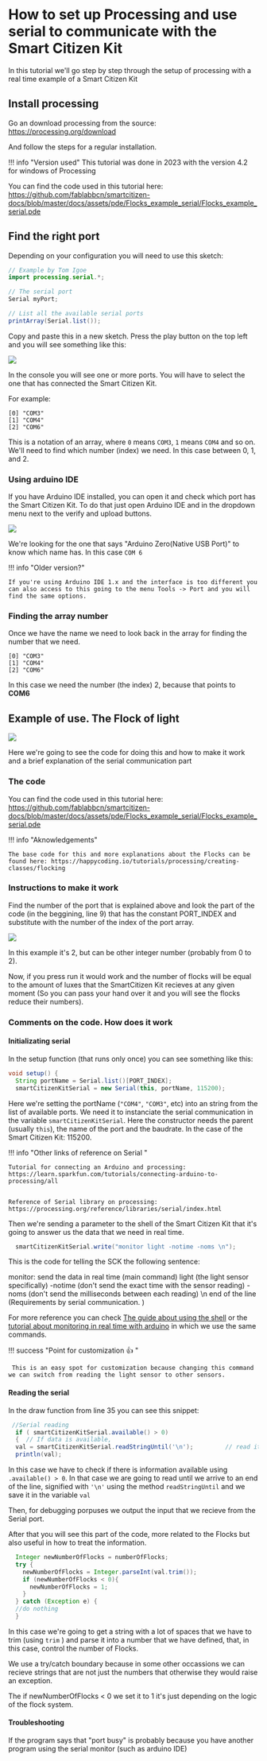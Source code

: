 # How to set up Processing and use serial to communicate with the Smart Citizen Kit

In this tutorial we'll go step by step through the setup of processing with a real time example of a Smart Citizen Kit

## Install processing

Go an download processing from the source: 
https://processing.org/download

And follow the steps for a regular installation. 



!!! info "Version used"
    This tutorial was done in 2023 with the version 4.2 for windows of Processing
    
    
You can find the code used in this tutorial here: https://github.com/fablabbcn/smartcitizen-docs/blob/master/docs/assets/pde/Flocks_example_serial/Flocks_example_serial.pde
    
    
## Find the right port

Depending on your configuration you will need to use this sketch:

```java 
// Example by Tom Igoe
import processing.serial.*;

// The serial port
Serial myPort;       

// List all the available serial ports
printArray(Serial.list());
```

Copy and paste this in a new sketch. Press the play button on the top left and you will see something like this:

![](/assets/images/ZzrBN5o.png)

In the console you will see one or more ports. You will have to select the one that has connected the Smart Citizen Kit.

For example:

```
[0] "COM3"
[1] "COM4"
[2] "COM6"
```

This is a notation of an array, where `0` means `COM3`, `1` means `COM4` and so on. We'll need to find which number (index) we need. In this case between 0, 1, and 2. 

### Using arduino IDE

If you have Arduino IDE installed, you can open it and check which port has the Smart Citizen Kit. To do that just open Arduino IDE and in the dropdown menu next to the verify and upload buttons. 

![](/assets/images/rqovYXy.png)

We're looking for the one that says "Arduino Zero(Native USB Port)" to know which name has. In this case `COM 6`

!!! info "Older version?"

    If you're using Arduino IDE 1.x and the interface is too different you can also access to this going to the menu Tools -> Port and you will find the same options. 

### Finding the array number

Once we have the name we need to look back in the array for finding the number that we need.

```
[0] "COM3"
[1] "COM4"
[2] "COM6"
```

In this case we need the number (the index) 2, because that points to **COM6**

## Example of use. The Flock of light

![](https://media.giphy.com/media/b5KYsvAUlcFDn1pyyj/giphy.gif)


Here we're going to see the code for doing this and how to make it work and a brief explanation of the serial communication part 

### The code

You can find the code used in this tutorial here: https://github.com/fablabbcn/smartcitizen-docs/blob/master/docs/assets/pde/Flocks_example_serial/Flocks_example_serial.pde

!!! info "Aknowledgements"

    The base code for this and more explanations about the Flocks can be found here: https://happycoding.io/tutorials/processing/creating-classes/flocking 

### Instructions to make it work

Find the number of the port that is explained above and look the part of the code (in the beggining, line 9) that has the constant PORT_INDEX and substitute with the number of the index of the port array. 


![](/assets/images/5MqGSL0.png)

In this example it's 2, but can be other integer number (probably from 0 to 2).


Now, if you press run it would work and the number of flocks will be equal to the amount of luxes that the SmartCitizen Kit recieves at any given moment (So you can pass your hand over it and you will see the flocks reduce their numbers). 

### Comments on the code. How does it work

#### Initializating serial

In the setup function (that runs only once) you can see something like this:

```java 
void setup() {
  String portName = Serial.list()[PORT_INDEX]; 
  smartCitizenKitSerial = new Serial(this, portName, 115200);
```

   Here we're setting the portName (`"COM4"`, `"COM3"`, etc) into an string from the list of available ports. We need it to instanciate the serial communication in the variable `smartCitizenKitSerial`. Here the constructor needs the parent (usually `this`), the name of the port and the baudrate. In the case of the Smart Citizen Kit: 115200. 
   
   
   !!! info "Other links of reference on Serial "


    Tutorial for connecting an Arduino and processing:  https://learn.sparkfun.com/tutorials/connecting-arduino-to-processing/all
    
    
    Reference of Serial library on processing: 
    https://processing.org/reference/libraries/serial/index.html
    
   
   Then we're sending a parameter to the shell of the Smart Citizen Kit that it's going to answer us the data that we need in real time. 

```java 
  smartCitizenKitSerial.write("monitor light -notime -noms \n");
```

   This is the code for telling the SCK the following sentence:
   
   monitor: send the data in real time (main command)
       light (the light sensor specifically) 
       -notime (don't send the exact time with the sensor reading) 
       -noms (don't send the milliseconds between each reading)
    \n end of the line (Requirements by serial communication. )
    
 For more reference you can check [The guide about using the shell](https://docs.smartcitizen.me/Guides/getting%20started/Using%20the%20Shell/#set-recording-and-publication-intervals) or the [tutorial about monitoring in real time with arduino](https://docs.smartcitizen.me/Resources/Tutorials/Arduino%20Serial/#connect-to-your-kit) in which we use the same commands. 

 
 !!! success "Point  for customization :+1: "
 
     This is an easy spot for customization because changing this command we can switch from reading the light sensor to other sensors. 
     
#### Reading the serial

In the draw function from line 35 you can see this snippet:
```java 
 //Serial reading
  if ( smartCitizenKitSerial.available() > 0) 
  {  // If data is available,
  val = smartCitizenKitSerial.readStringUntil('\n');         // read it and store it in val
  println(val);

```
    
In this case we have to check if there is information available using `.available() > 0`. In that case we are going to read until we arrive to an end of the line, signified with `'\n'` using the method `readStringUntil` and we save it in the variable `val`

Then, for debugging porpuses we output the input that we recieve from the Serial port. 

After that you will see this part of the code, more related to the Flocks but also useful in how to treat the information. 

```java 
  Integer newNumberOfFlocks = numberOfFlocks;
  try {
    newNumberOfFlocks = Integer.parseInt(val.trim());
    if (newNumberOfFlocks < 0){
      newNumberOfFlocks = 1;
    }
  } catch (Exception e) {
  //do nothing   
  }
```

In this case we're going to get a string with a lot of spaces that we have to trim (using `trim` ) and parse it into a number that we have defined, that, in this case, control the number of Flocks. 

We use a try/catch boundary because in some other occassions we can recieve strings that are not just the numbers that otherwise they would raise an exception. 

The if newNumberOfFlocks < 0 we set it to 1 it's just depending on the logic of the flock system. 


#### Troubleshooting

If the program says that "port busy" is probably because you have another program using the serial monitor (such as arduino IDE)
